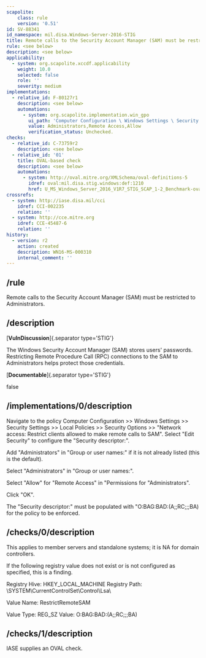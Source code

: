 ```yaml
---
scapolite:
    class: rule
    version: '0.51'
id: SV-88341
id_namespace: mil.disa.Windows-Server-2016-STIG
title: Remote calls to the Security Account Manager (SAM) must be restricted to Administrators.
rule: <see below>
description: <see below>
applicability:
  - system: org.scapolite.xccdf.applicability
    weight: 10.0
    selected: false
    role: ''
    severity: medium
implementations:
  - relative_id: F-80127r1
    description: <see below>
    automations:
      - system: org.scapolite.implementation.win_gpo
        ui_path: 'Computer Configuration \ Windows Settings \ Security Settings \ Local Policies \ Security Options \ Network access: Restrict clients allowed to make remote calls to SAM'
        value: Administrators,Remote Access,Allow
        verification_status: Unchecked.
checks:
  - relative_id: C-73759r2
    description: <see below>
  - relative_id: '01'
    title: OVAL-based check
    description: <see below>
    automations:
      - system: http://oval.mitre.org/XMLSchema/oval-definitions-5
        idref: oval:mil.disa.stig.windows:def:1210
        href: U_MS_Windows_Server_2016_V1R7_STIG_SCAP_1-2_Benchmark-oval.xml
crossrefs:
  - system: http://iase.disa.mil/cci
    idref: CCI-002235
    relation: ''
  - system: http://cce.mitre.org
    idref: CCE-45487-6
    relation: ''
history:
  - version: r2
    action: created
    description: WN16-MS-000310
    internal_comment: ''
---
```



## /rule

Remote calls to the Security Account Manager (SAM) must be restricted to Administrators.

## /description

[**VulnDiscussion**]{.separator type='STIG'}

The Windows Security Account Manager (SAM) stores users' passwords. Restricting Remote Procedure Call (RPC) connections to the SAM to Administrators helps protect those credentials.

[**Documentable**]{.separator type='STIG'}

false

## /implementations/0/description

Navigate to the policy Computer Configuration >> Windows Settings >> Security Settings >> Local Policies >> Security Options >> "Network access: Restrict clients allowed to make remote calls to SAM".
Select "Edit Security" to configure the "Security descriptor:".

Add "Administrators" in "Group or user names:" if it is not already listed (this is the default).

Select "Administrators" in "Group or user names:".

Select "Allow" for "Remote Access" in "Permissions for "Administrators".

Click "OK".

The "Security descriptor:" must be populated with "O:BAG:BAD:(A;;RC;;;BA) for the policy to be enforced.

## /checks/0/description

This applies to member servers and standalone systems; it is NA for domain controllers.

If the following registry value does not exist or is not configured as specified, this is a finding.

Registry Hive: HKEY_LOCAL_MACHINE
Registry Path: \SYSTEM\CurrentControlSet\Control\Lsa\

Value Name: RestrictRemoteSAM

Value Type: REG_SZ
Value: O:BAG:BAD:(A;;RC;;;BA)

## /checks/1/description

IASE supplies an OVAL check.
